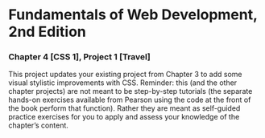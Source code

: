 # Fundamentals of Web Development, 2nd Edition
### Chapter 4 [CSS 1], Project 1 [Travel]
This project updates your existing project from Chapter 3 to add some visual stylistic
improvements with CSS. Reminder: this (and the other chapter projects) are not
meant to be step-by-step tutorials (the separate hands-on exercises available from
Pearson using the code at the front of the book perform that function). Rather they
are meant as self-guided practice exercises for you to apply and assess your knowledge
of the chapter’s content.

  

